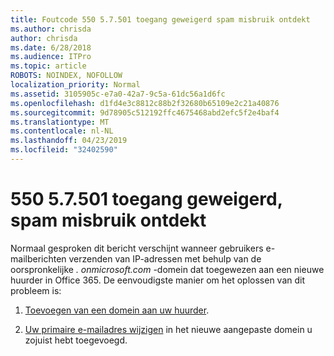 ```yaml
---
title: Foutcode 550 5.7.501 toegang geweigerd spam misbruik ontdekt
ms.author: chrisda
author: chrisda
ms.date: 6/28/2018
ms.audience: ITPro
ms.topic: article
ROBOTS: NOINDEX, NOFOLLOW
localization_priority: Normal
ms.assetid: 3105905c-e7a0-42a7-9c5a-61dc56a1d6fc
ms.openlocfilehash: d1fd4e3c8812c88b2f32680b65109e2c21a40876
ms.sourcegitcommit: 9d78905c512192ffc4675468abd2efc5f2e4baf4
ms.translationtype: MT
ms.contentlocale: nl-NL
ms.lasthandoff: 04/23/2019
ms.locfileid: "32402590"
---
```

# <a name="550-57501-access-denied-spam-abuse-detected"></a>550 5.7.501 toegang geweigerd, spam misbruik ontdekt

Normaal gesproken dit bericht verschijnt wanneer gebruikers e-mailberichten verzenden van IP-adressen met behulp van de oorspronkelijke *. onmicrosoft.com* -domein dat toegewezen aan een nieuwe huurder in Office 365. De eenvoudigste manier om het oplossen van dit probleem is:

1. [Toevoegen van een domein aan uw huurder](https://support.office.com/article/6383f56d-3d09-4dcb-9b41-b5f5a5efd611.aspx).

2. [Uw primaire e-mailadres wijzigen](https://support.office.com/article/fb5ac074-e203-4e1f-9843-b9d1a3e03297.aspx) in het nieuwe aangepaste domein u zojuist hebt toegevoegd.

